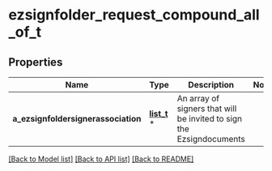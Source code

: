 # ezsignfolder_request_compound_all_of_t

## Properties
Name | Type | Description | Notes
------------ | ------------- | ------------- | -------------
**a_ezsignfoldersignerassociation** | [**list_t**](ezsignfoldersignerassociation_request.md) \* | An array of signers that will be invited to sign the Ezsigndocuments | 

[[Back to Model list]](../README.md#documentation-for-models) [[Back to API list]](../README.md#documentation-for-api-endpoints) [[Back to README]](../README.md)


